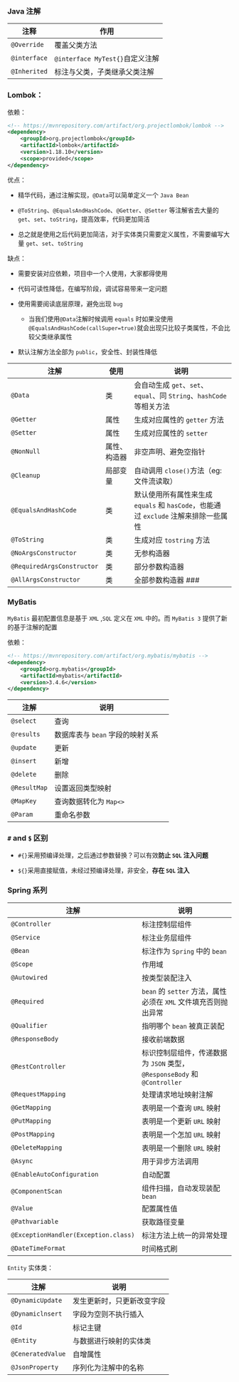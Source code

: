 ### Java 注解

| 注释         | 作用                            |
| ------------ | ------------------------------- |
| `@Override`  | 覆盖父类方法                    |
| `@interface` | `@interface MyTest{}`自定义注解 |
| `@Inherited` | 标注与父类，子类继承父类注解    |

### Lombok：

依赖：

```xml
<!-- https://mvnrepository.com/artifact/org.projectlombok/lombok -->
<dependency>
    <groupId>org.projectlombok</groupId>
    <artifactId>lombok</artifactId>
    <version>1.18.10</version>
    <scope>provided</scope>
</dependency>
```

优点：

- 精华代码，通过注解实现，`@Data`可以简单定义一个 `Java Bean`

- `@ToString`、`@EqualsAndHashCode`、`@Getter`、`@Setter` 等注解省去大量的 `get`、`set`、`toString`，提高效率，代码更加简洁

- 总之就是使用之后代码更加简洁，对于实体类只需要定义属性，不需要编写大量 `get`、`set`、`toString`

缺点：

- 需要安装对应依赖，项目中一个人使用，大家都得使用

- 代码可读性降低，在编写阶段，调试容易带来一定问题

- 使用需要阅读底层原理，避免出现 `bug`
  - 当我们使用`@Data`注解时候调用 `equals` 时如果没使用`@EqualsAndHashCode(callSuper=true)`就会出现只比较子类属性，不会比较父类继承属性

- 默认注解方法全部为 `public`，安全性、封装性降低

| 注解                       | 使用         | 说明                                                         |
| -------------------------- | ------------ | ------------------------------------------------------------ |
| `@Data`                    | 类           | 会自动生成 `get`、`set`、`equal`、同 `String`、`hashCode` 等相关方法 |
| `@Getter`                  | 属性         | 生成对应属性的 `getter` 方法                                 |
| `@Setter`                  | 属性         | 生成对应属性的 `setter`                                      |
| `@NonNull`                 | 属性、构造器 | 非空声明、避免空指针                                         |
| `@Cleanup`                 | 局部变量     | 自动调用 `close()`方法（eg:文件流读取）                      |
| `@EqualsAndHashCode`       | 类           | 默认使用所有属性来生成 `equals` 和 `hasCode`，也能通过 `exclude` 注解来排除一些属性 |
| `@ToString`                | 类           | 生成对应 `tostring` 方法                                     |
| `@NoArgsConstructor`       | 类           | 无参构造器                                                   |
| `@RequiredArgsConstructor` | 类           | 部分参数构造器                                               |
| `@AllArgsConstructor`      | 类           | 全部参数构造器 ###                                           |

### MyBatis

`MyBatis` 最初配置信息是基于 `XML` ,`SQL` 定义在 `XML` 中的。而 `MyBatis 3` 提供了新的基于注解的配置

依赖：

```xml
<!-- https://mvnrepository.com/artifact/org.mybatis/mybatis -->
<dependency>
    <groupId>org.mybatis</groupId>
    <artifactId>mybatis</artifactId>
    <version>3.4.6</version>
</dependency>
```

| 注解         | 说明                             |      |
| ------------ | -------------------------------- | ---- |
| `@select`    | 查询                             |      |
| `@results`   | 数据库表与 `bean` 字段的映射关系 |      |
| `@update`    | 更新                             |      |
| `@insert`    | 新增                             |      |
| `@delete`    | 删除                             |      |
| `@ResultMap` | 设置返回类型映射                 |      |
| `@MapKey`    | 查询数据转化为 `Map<>`           |      |
| `@Param`     | 重命名参数                       |      |

### `#` and `$` 区别

- `#{}`采用预编译处理，之后通过参数替换？可以有效**防止 `SQL` 注入问题**

- `${}`采用直接赋值，未经过预编译处理，非安全，**存在 `SQL` 注入**

### Spring 系列

| 注解                                 | 说明                                                         |
| ------------------------------------ | ------------------------------------------------------------ |
| `@Controller`                        | 标注控制层组件                                               |
| `@Service`                           | 标注业务层组件                                               |
| `@Bean`                              | 标注作为 `Spring` 中的 `bean`                                |
| `@Scope`                             | 作用域                                                       |
| `@Autowired`                         | 按类型装配注入                                               |
| `@Required`                          | `bean` 的 `setter` 方法，属性必须在 `XML` 文件填充否则抛出异常 |
| `@Qualifier`                         | 指明哪个 `bean` 被真正装配                                   |
| `@ResponseBody`                      | 接收前端数据                                                 |
| `@RestController`                    | 标识控制层组件，传递数据为 `JSON` 类型，`@ResponseBody` 和`@Controller` |
| `@RequestMapping`                    | 处理请求地址映射注解                                         |
| `@GetMapping`                        | 表明是一个查询 `URL` 映射                                    |
| `@PutMapping`                        | 表明是一个更新 `URL` 映射                                    |
| `@PostMapping`                       | 表明是一个怎加 `URL` 映射                                    |
| `@DeleteMapping`                     | 表明是一个删除 `URL` 映射                                    |
| `@Async`                             | 用于异步方法调用                                             |
| `@EnableAutoConfiguration`           | 自动配置                                                     |
| `@ComponentScan`                     | 组件扫描，自动发现装配 `bean`                                |
| `@Value`                             | 配置属性值                                                   |
| `@Pathvariable`                      | 获取路径变量                                                 |
| `@ExceptionHandler(Exception.class)` | 标注方法上统一的异常处理                                     |
| `@DateTimeFormat`                    | 时间格式刷                                                   |

`Entity` 实体类：

| 注解              | 说明                       |
| ----------------- | -------------------------- |
| `@DynamicUpdate`  | 发生更新时，只更新改变字段 |
| `@Dynamiclnsert`  | 字段为空则不执行插入       |
| `@Id`             | 标记主键                   |
| `@Entity`         | 与数据进行映射的实体类     |
| `@CeneratedValue` | 自增属性                   |
| `@JsonProperty`   | 序列化为注解中的名称       |